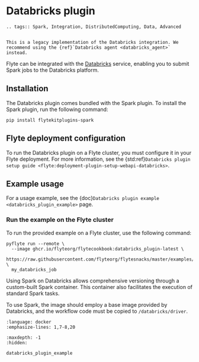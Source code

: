 # Databricks plugin

```{eval-rst}
.. tags:: Spark, Integration, DistributedComputing, Data, Advanced
```

```{note}

This is a legacy implementation of the Databricks integration. We recommend using the {ref}`Databricks agent <databricks_agent>` instead.

```

Flyte can be integrated with the [Databricks](https://www.databricks.com/) service,
enabling you to submit Spark jobs to the Databricks platform.

## Installation

The Databricks plugin comes bundled with the Spark plugin. To install the Spark plugin, run the following command:

```
pip install flytekitplugins-spark

```

## Flyte deployment configuration

To run the Databricks plugin on a Flyte cluster, you must configure it in your Flyte deployment. For more information, see the
{std:ref}`Databricks plugin setup guide <flyte:deployment-plugin-setup-webapi-databricks>`.

## Example usage

For a usage example, see the {doc}`Databricks plugin example <databricks_plugin_example>` page.

### Run the example on the Flyte cluster

To run the provided example on a Flyte cluster, use the following command:

```
pyflyte run --remote \
  --image ghcr.io/flyteorg/flytecookbook:databricks_plugin-latest \
  https://raw.githubusercontent.com/flyteorg/flytesnacks/master/examples/databricks_plugin/databricks_plugin/databricks_job.py \
  my_databricks_job
```

Using Spark on Databricks allows comprehensive versioning through a
custom-built Spark container. This container also facilitates the execution of standard Spark tasks.

To use Spark, the image should employ a base image provided by Databricks,
and the workflow code must be copied to `/databricks/driver`.

```{rli} https://raw.githubusercontent.com/flyteorg/flytesnacks/master/examples/databricks_plugin/Dockerfile
:language: docker
:emphasize-lines: 1,7-8,20
```


```{toctree}
:maxdepth: -1
:hidden:

databricks_plugin_example
```
